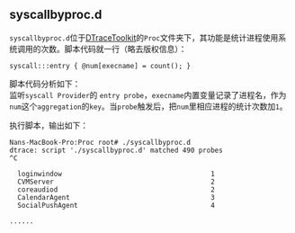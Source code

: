 ## syscallbyproc.d
`syscallbyproc.d`位于[DTraceToolkit](http://www.brendangregg.com/dtracetoolkit.html)的`Proc`文件夹下，其功能是统计进程使用系统调用的次数。脚本代码就一行（略去版权信息）：

    syscall:::entry { @num[execname] = count(); }

脚本代码分析如下：  
监听`syscall Provider`的 `entry probe`，`execname`内置变量记录了进程名，作为`num`这个`aggregation`的`key`。当`probe`触发后，把`num`里相应进程的统计次数加`1`。

执行脚本，输出如下：

    Nans-MacBook-Pro:Proc root# ./syscallbyproc.d 
    dtrace: script './syscallbyproc.d' matched 490 probes
    ^C
    
      loginwindow                                     1
      CVMServer                                       2
      coreaudiod                                      2
      CalendarAgent                                   3
      SocialPushAgent                                 4
      
    ......